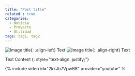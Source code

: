 ```yaml
---
title: "Post title"
related : true
categories:
  - Noticia
  - Proyecto
  - Utilidad
tags: tag1, tag2
---
```


![Image title](/assets/images/AAAA/MM/filename){: .align-left} Text
![Image title](/assets/images/AAAA/MM/filename){: .align-right} Text

Text Content {: style="text-align: justify;"}

{% include video id="2kkJb7VpwB8" provider="youtube" %
